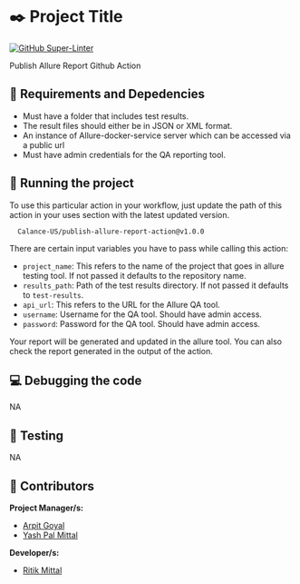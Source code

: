 # :black_nib: Project Title

[![GitHub Super-Linter](https://github.com/Calance-US/public-repository-template/workflows/Lint%20Code%20Base/badge.svg)](https://github.com/marketplace/actions/super-linter)

Publish Allure Report Github Action

## :baby: Requirements and Depedencies
- Must have a folder that includes test results.
- The result files should either be in JSON or XML format.
- An instance of Allure-docker-service server which can be accessed via a public url
- Must have admin credentials for the QA reporting tool.

## :tada: Running the project
To use this particular action in your workflow, just update the path of this action in your uses section with the latest updated version.

      Calance-US/publish-allure-report-action@v1.0.0

There are certain input variables you have to pass while calling this action:
- `project_name`: This refers to the name of the project that goes in allure testing tool. If not passed it defaults to the repository name.
- `results_path`: Path of the test results directory. If not passed it defaults to `test-results`.
- `api_url`: This refers to the URL for the Allure QA tool.
- `username`: Username for the QA tool. Should have admin access.
- `password`: Password for the QA tool. Should have admin access.

Your report will be generated and updated in the allure tool. You can also check the report generated in the output of the action.

## :computer: Debugging the code
NA

## :flashlight: Testing
NA

## :information_desk_person: Contributors

**Project Manager/s:**
- [Arpit Goyal](https://github.com/agoyalcalance)
- [Yash Pal Mittal](https://github.com/ypmittal)

**Developer/s:**
- [Ritik Mittal](https://github.com/Ritik232)
